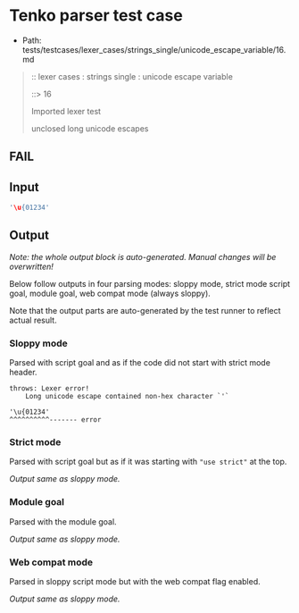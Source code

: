 # Tenko parser test case

- Path: tests/testcases/lexer_cases/strings_single/unicode_escape_variable/16.md

> :: lexer cases : strings single : unicode escape variable
>
> ::> 16
>
> Imported lexer test
>
> unclosed long unicode escapes

## FAIL

## Input

`````js
'\u{01234'
`````

## Output

_Note: the whole output block is auto-generated. Manual changes will be overwritten!_

Below follow outputs in four parsing modes: sloppy mode, strict mode script goal, module goal, web compat mode (always sloppy).

Note that the output parts are auto-generated by the test runner to reflect actual result.

### Sloppy mode

Parsed with script goal and as if the code did not start with strict mode header.

`````
throws: Lexer error!
    Long unicode escape contained non-hex character `'`

'\u{01234'
^^^^^^^^^^------- error
`````

### Strict mode

Parsed with script goal but as if it was starting with `"use strict"` at the top.

_Output same as sloppy mode._

### Module goal

Parsed with the module goal.

_Output same as sloppy mode._

### Web compat mode

Parsed in sloppy script mode but with the web compat flag enabled.

_Output same as sloppy mode._

